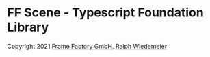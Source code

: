 # FF Scene - Typescript Foundation Library

Copyright 2021 [Frame Factory GmbH](https://framefactory.ch), [Ralph Wiedemeier](https://about.me/ralphw)  
